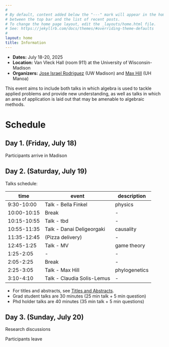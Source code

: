```yaml
---
#
# By default, content added below the "---" mark will appear in the home page
# between the top bar and the list of recent posts.
# To change the home page layout, edit the _layouts/home.html file.
# See: https://jekyllrb.com/docs/themes/#overriding-theme-defaults
#
layout: home
title: Information
---
```


- **Dates:** July 18-20, 2025
- **Location:** Van Vleck Hall (room 911) at the University of Wisconsin-Madison
- **Organizers:** [Jose Israel Rodriguez](https://sites.google.com/wisc.edu/jose/home)  (UW Madison) and [Max Hill](https://sites.google.com/view/max-hill/)  (UH Manoa)

This event aims to include both talks in which algebra is used to tackle applied problems and provide new understanding, as well as talks in which an area of application is laid out that may be amenable to algebraic methods. 

# Schedule

## Day 1. (Friday, July 18)

Participants arrive in Madison

## Day 2. (Saturday, July 19)

Talks schedule:
  
 time        | event                      | description 
-------------|----------------------------|-------------
 9:30-10:00  | Talk - Bella Finkel        |      physics       
 10:00-10:15 | Break                      |      -      
 10:15-10:55 | Talk - tbd                 |      -      
 10:55-11:35 | Talk - Danai Deligeorgaki  |      causality      
 11:35-12:45 | (Pizza delivery)           |      -      
 12:45-1:25  | Talk - MV                  |      game theory      
 1:25-2:05   |                   -        |      -      
 2:05-2:25   | Break                      |      -      
 2:25-3:05   | Talk - Max Hill            |      phylogenetics       
 3:10-4:10   | Talk - Claudia Solis-Lemus |      -     

- For titles and abstracts, see [Titles and Abstracts](./titles-and-abstracts.md).
- Grad student talks are 30 minutes (25 min talk + 5 min question)
- Phd holder talks are 40 minutes (35 min talk + 5 min questions)

## Day 3. (Sunday, July 20)

Research discussions

Participants leave
